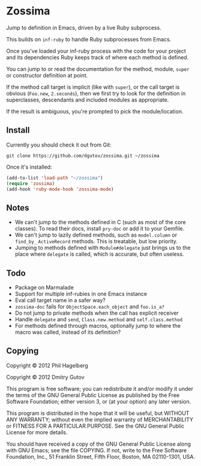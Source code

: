 # Zossima

Jump to definition in Emacs, driven by a live Ruby subprocess.

This builds on `inf-ruby` to handle Ruby subprocesses from Emacs.

Once you've loaded your inf-ruby process with the code for your project and its
dependencies Ruby keeps track of where each method is defined.

You can jump to or read the documentation for the method, module, `super` or
constructor definition at point.

If the method call target is implicit (like with `super`), or the call target is
obvious (`Foo.new`, `2.seconds`), then we first try to look for the definition
in superclasses, descendants and included modules as appropriate.

If the result is ambiguous, you're prompted to pick the module/location.

## Install

Currently you should check it out from Git:

`git clone https://github.com/dgutov/zossima.git ~/zossima`

Once it's installed:

```lisp
(add-to-list 'load-path "~/zossima")
(require 'zossima)
(add-hook 'ruby-mode-hook 'zossima-mode)
```

## Notes

* We can't jump to the methods defined in C (such as most of the core classes).
  To read their docs, install `pry-doc` or add it to your Gemfile.
* We can't jump to lazily defined methods, such as `model.column` or `find_by_`
  `ActiveRecord` methods. This is treatable, but low priority.
* Jumping to methods defined with `Module#delegate` just brings us to the place
  where `delegate` is called, which is accurate, but often useless.

## Todo

* Package on Marmalade
* Support for multiple inf-rubies in one Emacs instance
* Eval call target name in a safer way?
* `zossima-doc` fails for `ObjectSpace.each_object` and `foo.is_a?`
* Do not jump to private methods when the call has explicit receiver
* Handle `delegate` and `send`, `Class.new.method` and `self.class.method`
* For methods defined through macros, optionally jump to where the macro was
  called, instead of its definition?

## Copying

Copyright © 2012 Phil Hagelberg

Copyright © 2012 Dmitry Gutov

This program is free software; you can redistribute it and/or modify
it under the terms of the GNU General Public License as published by
the Free Software Foundation; either version 3, or (at your option)
any later version.

This program is distributed in the hope that it will be useful,
but WITHOUT ANY WARRANTY; without even the implied warranty of
MERCHANTABILITY or FITNESS FOR A PARTICULAR PURPOSE.  See the
GNU General Public License for more details.

You should have received a copy of the GNU General Public License
along with GNU Emacs; see the file COPYING.  If not, write to the
Free Software Foundation, Inc., 51 Franklin Street, Fifth Floor,
Boston, MA 02110-1301, USA.
